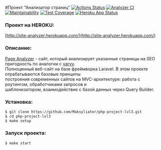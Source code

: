 #Проект "Анализатор страниц"
[![Actions Status](https://github.com/Maksyliator/php-project-lvl3/workflows/hexlet-check/badge.svg)](https://github.com/Maksyliator/php-project-lvl3/actions) [![Analyzer CI](https://github.com/Maksyliator/php-project-lvl3/actions/workflows/analyzer.yml/badge.svg)](https://github.com/Maksyliator/php-project-lvl3/actions/workflows/analyzer.yml) [![Maintainability](https://api.codeclimate.com/v1/badges/af3f49862293a753e16f/maintainability)](https://codeclimate.com/github/Maksyliator/php-project-lvl3/maintainability) [![Test Coverage](https://api.codeclimate.com/v1/badges/af3f49862293a753e16f/test_coverage)](https://codeclimate.com/github/Maksyliator/php-project-lvl3/test_coverage) [![Heroku App Status](http://heroku-shields.herokuapp.com/site-analyzer)](http://site-analyzer.herokuapp.com/)

### Проект на HEROKU:
[http://site-analyzer.herokuapp.com/](http://site-analyzer.herokuapp.com/)

### Описание:
[Page Analyzer](http://site-analyzer.herokuapp.com/) - сайт, который анализирует указанные страницы на SEO пригодность по аналогии с [varvy](https://www.internetmarketingninjas.com/google-core-web-vitals/).  
Полноценный веб-сайт на базе фреймворка Laravel. В этом проекте отрабатываются базовые принципы  
построения современных сайтов на MVC-архитектуре: работа с роутингом, обработчиками запросов и  
шаблонизатором, взаимодействие с базой данных через Query Builder.

### Установка:
```sh
$ git clone https://github.com/Maksyliator/php-project-lvl3.git
$ cd php-project-lvl3
$ make setup
```
### Запуск проекта:
```sh
$ make start
```



